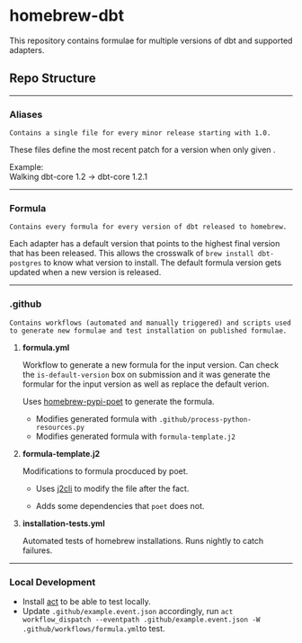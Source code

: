# homebrew-dbt

This repository contains formulae for multiple versions of dbt and supported adapters.

## Repo Structure

---

### Aliases

    Contains a single file for every minor release starting with 1.0.

These files define the most recent patch for a version when only given <major>.<minor>

Example:  
    Walking dbt-core 1.2 -> dbt-core 1.2.1

---

### Formula
    Contains every formula for every version of dbt released to homebrew.

Each adapter has a default version that points to the highest final version that has been released.  This allows the crosswalk of `brew install dbt-postgres` to know what version to install.  The default formula version gets updated when a new version is released.

---

### .github
    Contains workflows (automated and manually triggered) and scripts used to generate new formulae and test installation on published formulae.

1. **formula.yml**
    
    Workflow to generate a new formula for the input version.  Can check the `is-default-version` box on submission and it was generate the formular for the input version as well as replace the default verion.

    Uses [homebrew-pypi-poet](https://github.com/tdsmith/homebrew-pypi-poet) to generate the formula.
    - Modifies generated formula with  `.github/process-python-resources.py`
    - Modifies generated formula with  `formula-template.j2`

2.  **formula-template.j2**

    Modifications to formula procduced by poet.
    
    - Uses [j2cli](https://pypi.org/project/j2cli/) to modify the file after the fact.

    - Adds some dependencies that `poet` does not.

3.  **installation-tests.yml**
    
    Automated tests of homebrew installations.  Runs nightly to catch failures.

---

### Local Development

- Install [act](https://github.com/nektos/act) to be able to test locally.
- Update `.github/example.event.json` accordingly, run `act workflow_dispatch --eventpath .github/example.event.json -W .github/workflows/formula.yml`to test.